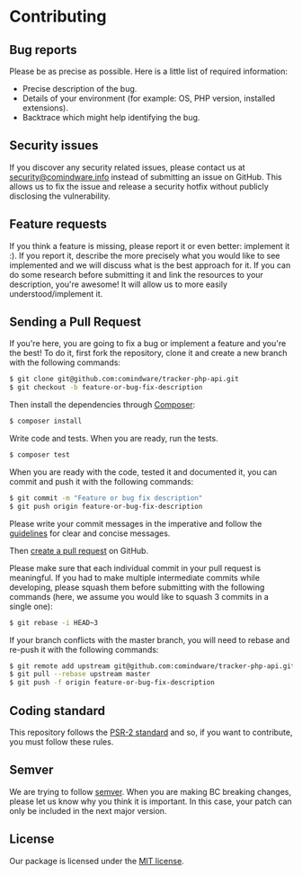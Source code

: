 # Contributing

## Bug reports

Please be as precise as possible. Here is a little list of required information:

- Precise description of the bug.
- Details of your environment (for example: OS, PHP version, installed extensions).
- Backtrace which might help identifying the bug.


## Security issues

If you discover any security related issues, please contact us at security@comindware.info instead
of submitting an issue on GitHub. This allows us to fix the issue and release a security hotfix
without publicly disclosing the vulnerability.


Feature requests
----------------

If you think a feature is missing, please report it or even better: implement it :). If you report
it, describe the more precisely what you would like to see implemented and we will discuss what is
the best approach for it. If you can do some research before submitting it and link the resources to
your description, you're awesome! It will allow us to more easily understood/implement it.


Sending a Pull Request
----------------------

If you're here, you are going to fix a bug or implement a feature and you're the best!
To do it, first fork the repository, clone it and create a new branch with the following commands:

```bash
$ git clone git@github.com:comindware/tracker-php-api.git
$ git checkout -b feature-or-bug-fix-description
```

Then install the dependencies through [Composer](https://getcomposer.org/):

```bash
$ composer install
```

Write code and tests. When you are ready, run the tests.

```bash
$ composer test
```

When you are ready with the code, tested it and documented it, you can commit and push it with the
following commands:

```bash
$ git commit -m "Feature or bug fix description"
$ git push origin feature-or-bug-fix-description
```

Please write your commit messages in the imperative and follow the
[guidelines](http://tbaggery.com/2008/04/19/a-note-about-git-commit-messages.html) for clear and
concise messages.

Then [create a pull request](https://help.github.com/articles/creating-a-pull-request/) on GitHub.

Please make sure that each individual commit in your pull request is meaningful. If you had to make
multiple intermediate commits while developing, please squash them before submitting with the
following commands (here, we assume you would like to squash 3 commits in a single one):

```bash
$ git rebase -i HEAD~3
```

If your branch conflicts with the master branch, you will need to rebase and re-push it with the
following commands:

```bash
$ git remote add upstream git@github.com:comindware/tracker-php-api.git
$ git pull --rebase upstream master
$ git push -f origin feature-or-bug-fix-description
```

Coding standard
---------------

This repository follows the [PSR-2 standard](git@github.com:comindware/tracker-php-api.git) and so,
if you want to contribute, you must follow these rules.


Semver
------

We are trying to follow [semver](http://semver.org/). When you are making BC breaking changes,
please let us know why you think it is important. In this case, your patch can only be included in
the next major version.

License
-------

Our package is licensed under the [MIT license](http://choosealicense.com/licenses/mit/).
